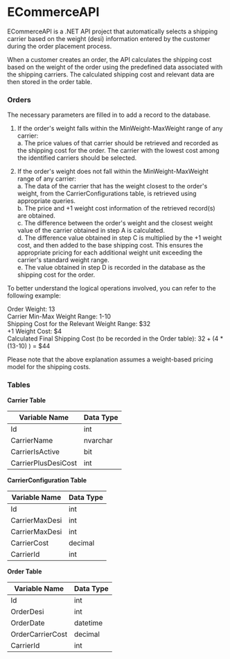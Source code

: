 # ECommerceAPI
  
ECommerceAPI is a .NET API project that automatically selects a shipping carrier based on the weight (desi) information entered by the customer during the order placement process.

When a customer creates an order, the API calculates the shipping cost based on the weight of the order using the predefined data associated with the shipping carriers.
The calculated shipping cost and relevant data are then stored in the order table.

### Orders
The necessary parameters are filled in to add a record to the database.

1. If the order's weight falls within the MinWeight-MaxWeight range of any carrier: <br/>
a. The price values of that carrier should be retrieved and recorded as the shipping cost for the order. The carrier with the lowest cost among the identified carriers should be selected.

2. If the order's weight does not fall within the MinWeight-MaxWeight range of any carrier: <br/>
a. The data of the carrier that has the weight closest to the order's weight, from the CarrierConfigurations table, is retrieved using appropriate queries. <br/>
b. The price and +1 weight cost information of the retrieved record(s) are obtained. <br/>
c. The difference between the order's weight and the closest weight value of the carrier obtained in step A is calculated. <br/>
d. The difference value obtained in step C is multiplied by the +1 weight cost, and then added to the base shipping cost. This ensures the appropriate pricing for each additional weight unit exceeding the carrier's standard weight range. <br/>
e. The value obtained in step D is recorded in the database as the shipping cost for the order.

To better understand the logical operations involved, you can refer to the following example:

Order Weight: 13 <br/>
Carrier Min-Max Weight Range: 1-10 <br/>
Shipping Cost for the Relevant Weight Range: $32 <br/>
+1 Weight Cost: $4 <br/>
Calculated Final Shipping Cost (to be recorded in the Order table): $32 + ($4 * (13-10) ) = $44

Please note that the above explanation assumes a weight-based pricing model for the shipping costs.

### Tables

**Carrier Table**

| **Variable Name** | **Data Type** |
| --- | --- |
| Id | int |
| CarrierName | nvarchar |
| CarrierIsActive | bit |
| CarrierPlusDesiCost | int |

**CarrierConfiguration Table**

| **Variable Name** | **Data Type** |
| --- | --- |
| Id | int |
| CarrierMaxDesi | int |
| CarrierMaxDesi | int |
| CarrierCost | decimal |
| CarrierId | int |

**Order Table**

| **Variable Name** | **Data Type** |
| --- | --- |
| Id | int |
| OrderDesi | int |
| OrderDate | datetime |
| OrderCarrierCost | decimal |
| CarrierId | int |